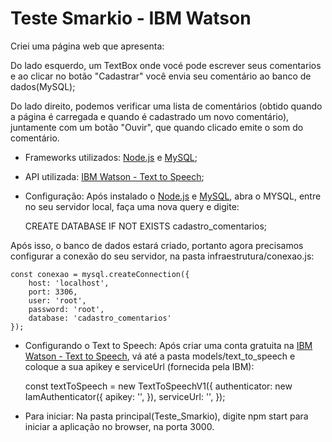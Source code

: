 # Teste Smarkio - IBM Watson
Criei uma página web que apresenta:

Do lado esquerdo, um TextBox onde vocé pode escrever seus comentarios e ao clicar no botão "Cadastrar" você envia seu comentário ao banco de dados(MySQL);

Do lado direito, podemos verificar uma lista de comentários (obtido quando a página é carregada e quando é cadastrado um novo comentário), juntamente com um botão "Ouvir", que quando clicado emite o som do comentário.

 - Frameworks utilizados:
[Node.js](https://nodejs.org/en/) e [MySQL](https://www.mysql.com/);

 - API utilizada:
[IBM Watson - Text to Speech](https://www.ibm.com/br-pt/cloud/watson-text-to-speech?p1=Search&p4=43700052743483225&p5=e&gclid=Cj0KCQjwo-aCBhC-ARIsAAkNQisQigIl8DZU1IxUQzaU4lrxYYDyzYz-BfyRJSemezdum_k_bBfnj_MaAi1ZEALw_wcB&gclsrc=aw.ds);

 - Configuração:
Após instalado o [Node.js](https://nodejs.org/en/) e [MySQL](https://www.mysql.com/), abra o MYSQL, entre no seu servidor local, faça uma nova query e digite:

	CREATE DATABASE IF NOT EXISTS cadastro_comentarios;

Após isso, o banco de dados estará criado, portanto agora precisamos configurar a conexão do seu servidor, na pasta infraestrutura/conexao.js:

	const conexao = mysql.createConnection({
		host: 'localhost',
		port: 3306,
		user: 'root',
		password: 'root',
		database: 'cadastro_comentarios'
	});


- Configurando o Text to Speech:
Após criar uma conta gratuita na [IBM Watson - Text to Speech](https://www.ibm.com/br-pt/cloud/watson-text-to-speech?p1=Search&p4=43700052743483225&p5=e&gclid=Cj0KCQjwo-aCBhC-ARIsAAkNQisQigIl8DZU1IxUQzaU4lrxYYDyzYz-BfyRJSemezdum_k_bBfnj_MaAi1ZEALw_wcB&gclsrc=aw.ds), vá até a pasta models/text_to_speech e coloque a sua apikey e serviceUrl (fornecida pela IBM):


	 const textToSpeech = new TextToSpeechV1({
		    authenticator: new IamAuthenticator({
			apikey: '',
		    }),
		    serviceUrl: '',
		});


- Para iniciar:
Na pasta principal(Teste_Smarkio), digite npm start para iniciar a aplicação no browser, na porta 3000.





